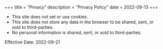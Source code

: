 +++
title = "Privacy"
description = "Privacy Policy"
date = 2022-09-13
+++

- This site does not set or use cookies.
- This site does not store any data in the browser to be shared, sent, or sold to third-parties.
- No personal information is shared, sent, or sold to third-parties.

Effective Date: 2022-09-21
